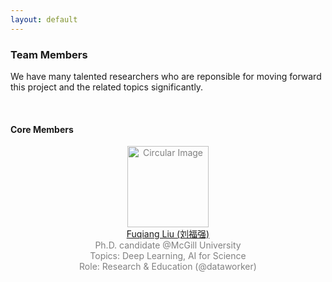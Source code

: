 ```yaml
---
layout: default
---
```


### Team Members

We have many talented researchers who are reponsible for moving forward this project and the related topics significantly.

<br>

#### Core Members

<div align="center">

<font color = gray>

  <div class="image-container">
    <img align="middle" src="https://spatiotemporal-data.github.io/images/fuqiang_liu.jpg" width="130" alt="Circular Image"/>
  </div>
  <div align = "center">
    <a href="https://openreview.net/profile?id=~Fuqiang_Liu2">Fuqiang Liu (刘福强)</a>
  </div>
  <div align = "center">
    Ph.D. candidate @McGill University
  </div>
  <div align = "center">
    Topics: Deep Learning, AI for Science
  </div>
  <div align = "center">
    Role: Research & Education (@dataworker)
  </div>

<br>


<br>
<br>